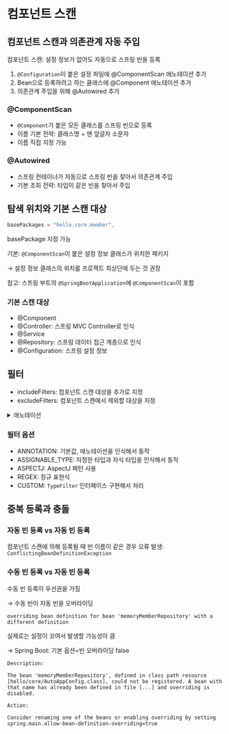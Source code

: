# 컴포넌트 스캔

## 컴포넌트 스캔과 의존관계 자동 주입

컴포넌트 스캔: 설정 정보가 없어도 자동으로 스프링 빈을 등록

1. `@Configuration`이 붙은 설정 파일에 @ComponentScan 애노테이션 추가
2. Bean으로 등록하려고 하는 클래스에 @Component 애노테이션 추가
3. 의존관계 주입을 위해 @Autowired 추가

### @ComponentScan

- `@Component`가 붙은 모든 클래스를 스프링 빈으로 등록
- 이름 기본 전략: 클래스명 + 맨 앞글자 소문자
- 이름 직접 지정 가능

### @Autowired

- 스프링 컨테이너가 자동으로 스프링 빈을 찾아서 의존관계 주입
- 기본 조회 전략: 타입이 같은 빈을 찾아서 주입

## 탐색 위치와 기본 스캔 대상

```java
basePackages = "hello.core.member",
```

basePackage 지정 가능

기본: `@ComponentScan`이 붙은 설정 정보 클래스가 위치한 패키지

→ 설정 정보 클래스의 위치를 프로젝트 최상단에 두는 것 권장

참고: 스프링 부트의 `@SpringBootApplication`에 `@ComponentScan`이 포함

### 기본 스캔 대상

- @Component
- @Controller: 스프링 MVC Controller로 인식
- @Service
- @Repository: 스프링 데이터 접근 계층으로 인식
- @Configuration: 스프링 설정 정보

## 필터

- includeFilters: 컴포넌트 스캔 대상을 추가로 지정
- excludeFilters: 컴포넌트 스캔에서 제외할 대상을 지정

<details>
<summary>애노테이션</summary>
<div markdown="1">


- 애노테이션
    
    **@Target**
    
    - 어노테이션이 부착될 수 있는 타입 지정
        - TYPE: 클래스, 인터페이스, enum에 어노테이션을 붙일 수 있음
        - CONSTRUCTOR
        - METHOD
        - FIELD
        - ANNOTATION_TYPE
        - LOCAL_VARIABLE: 지역 변수
        - PACKAGE
    
    **@Retention**
    
    - 어노테이션의 **라이프 사이클** 지정
        - RetentionPolicy
            - SOURCE: 소스코드(.java) - 컴파일할 때 메모리를 버림 (사실상 주석처럼 사용)
            - CLASS: 클래스파일(.class) - 런타임시에 사라짐
            - RUNTIME: 런타임시에까지 사용할 수 있음
    
    @Getter/@Setter: SOURCE 정책, 롬복이 바이트 ‘코드를 생성’
    
    @NotNull: CLASS 정책, Gradle 라이브러리 (jar 파일)에는 소스가 포함x → class 파일만 포함되는 라이브러리 사용을 위해
    
    스프링 어노테이션: RUNTIME 정책, 스프링의 컴포넌트 스캔을 가능하게 하기 위해

</div>
</details>

### 필터 옵션

- ANNOTATION: 기본값, 애노테이션을 인식해서 동작
- ASSIGNABLE_TYPE: 지정한 타입과 자식 타입을 인식해서 동작
- ASPECTJ: AspectJ 패턴 사용
- REGEX: 정규 표현식
- CUSTOM: `TypeFilter` 인터페이스 구현해서 처리

## 중복 등록과 충돌

### 자동 빈 등록 vs 자동 빈 등록

컴포넌트 스캔에 의해 등록될 때 빈 이름이 같은 경우 오류 발생: `ConflictingBeanDefinitionException`

### 수동 빈 등록 vs 자동 빈 등록

수동 빈 등록이 우선권을 가짐

→ 수동 빈이 자동 빈을 오버라이딩

`overriding bean definition for bean 'memoryMemberRepository' with a different definition`

실제로는 설정이 꼬여서 발생할 가능성이 큼

→ Spring Boot: 기본 옵션=빈 오버라이딩 false

```
Description:

The bean 'memoryMemberRepository', defined in class path resource [hello/core/AutoAppConfig.class], could not be registered. A bean with that name has already been defined in file [...] and overriding is disabled.

Action:

Consider renaming one of the beans or enabling overriding by setting spring.main.allow-bean-definition-overriding=true
```